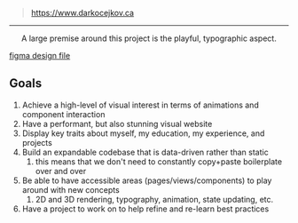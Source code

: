 > https://www.darkocejkov.ca

---

<center >
A large premise around this project is the playful, typographic aspect.
</center>

[figma design file](figma.com)

## Goals
1. Achieve a high-level of visual interest in terms of animations and component interaction
2. Have a performant, but also stunning visual website
3. Display key traits about myself, my education, my experience, and projects
4. Build an expandable codebase that is data-driven rather than static
	1. this means that we don't need to constantly copy+paste boilerplate over and over
5. Be able to have accessible areas (pages/views/components) to play around with new concepts
	1. 2D and 3D rendering, typography, animation, state updating, etc.
6. Have a project to work on to help refine and re-learn best practices